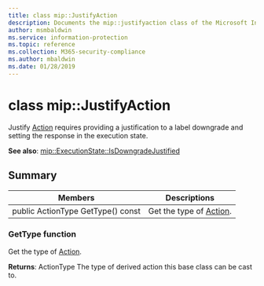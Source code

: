 ```yaml
---
title: class mip::JustifyAction 
description: Documents the mip::justifyaction class of the Microsoft Information Protection (MIP) SDK.
author: msmbaldwin
ms.service: information-protection
ms.topic: reference
ms.collection: M365-security-compliance
ms.author: mbaldwin
ms.date: 01/28/2019
---
```


# class mip::JustifyAction 
Justify [Action](class_mip_action.md) requires providing a justification to a label downgrade and setting the response in the execution state.
  
**See also**: [mip::ExecutionState::IsDowngradeJustified](class_mip_executionstate.md#isdowngradejustified-function)
  
## Summary
 Members                        | Descriptions                                
--------------------------------|---------------------------------------------
public ActionType GetType() const  |  Get the type of [Action](class_mip_action.md).


### GetType function
Get the type of [Action](class_mip_action.md).

  
**Returns**: ActionType The type of derived action this base class can be cast to.
